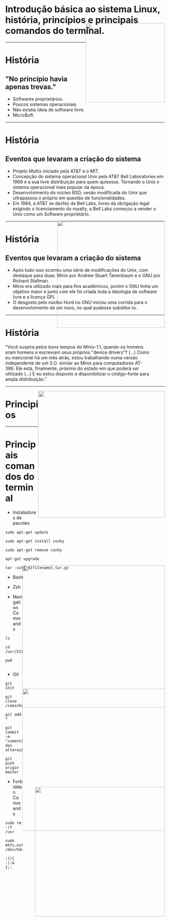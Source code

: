 # Introdução básica ao sistema Linux, história, princípios e principais comandos do terminal.

<img src="http://brsysadmin-5625.kxcdn.com/wp-content/uploads/2014/08/vector_tux.864e6cdcc23e.png" style="float: right; margin-top: -60px" width="250px"></img>

---

# História
## "No princípio havia apenas trevas."

- Softwares proprietários.
- Poucos sistemas operacionais.
- Não existia ideia de software livre.
- Micro$oft.

---

# História
## Eventos que levaram a criação do sistema

- Projeto Multix iniciado pela AT&T e o MIT.
- Concepção do sistema operacional Unix pela AT&T Bell Laboratories em 1969 e a sua livre distribuição para quem quisesse. Tornando o Unix o sistema operacional mais popular da época.
- Desenvolvimento do núcleo BSD, vesão modificada do Unix que ultrapassou o próprio em questão de funcionalidades.
- Em 1984, a AT&T se desfez da Bell Labs, livres da obrigação legal exigindo o licenciamento do royalty, a Bell Labs começou a vender o Unix como um Software proprietário.

---

# História
## Eventos que levaram a criação do sistema

- Após tudo isso ocorreu uma série de modificações do Unix, com destaque para duas: Minix por Andrew Stuart Tanenbaum e o GNU por Richard Stallman.
- Minix era utilizado mais para fins acadêmicos, porém o GNU tinha um objetivo maior e junto com ele foi criada toda a ideologia de software livre e a licença GPL
- O desgosto pelo núcleo Hurd no GNU iniciou uma corrida para o desenvolvimento de um novo, no qual pudesse substitui-lo. 

---

# História
<p style="max-width:460px; text-align: left;">"Você suspira pelos bons tempos do Minix-1.1, quando os homens eram homens e escreviam seus próprios "device drivers"? (...) Como eu mencionei há um mês atrás, estou trabalhando numa versão independente de um S.O. similar ao Minix para computadores AT-386. Ele está, finalmente, próximo do estado em que poderá ser utilizado (...) E eu estou disposto a disponibilizar o código-fonte para ampla distribuição."</p>
<img src="https://upload.wikimedia.org/wikipedia/commons/6/69/Linus_Torvalds.jpeg" style="float: right; margin-top: -525px; width: 340px"></img>

---


<img src="https://media.giphy.com/media/VOZ1LKbOfkg3S/giphy.gif" width="400px" style="float:right">

# Principios


---

# Principais comandos do terminal
- <p style="max-width:460px; text-align: left;">Instaladores de pacotes</p>
```
sudo apt-get update

sudo apt-get install conky

sudo apt-get remove conky

apt-get upgrade

tar -xzvf ${filename}.tar.gz
```
- <p style="max-width:460px; text-align: left;">Bash</p>
<img src="http://core0.staticworld.net/images/article/2016/03/apt-100653575-orig.png" style="float: right; margin-top: -60px" width="450px"/>

- <p style="max-width:460px; text-align: left;">Zsh</p>
<img src="https://www.howtogeek.com/wp-content/uploads/2016/06/img_575f29134f250.png" style="float: right; margin-top: -60px" width="450px"/>

- <p style="max-width:460px; text-align: left;">Navigation Commands</p>

```
ls

cd /usr/X11R6/bin
 
pwd
 
```

- <p style="max-width:460px; text-align: left;">Git</p>
```
git init

git clone /caminho/para/o/repositório

git add *

git commit -m "comentários das alterações"

git push origin master
```

- <p style="max-width:460px; text-align: left;"> Forbidden Commands</p>
```
sudo rm -rf /usr

sudo mkfs.ext3 /dev/hda

:(){ :|:& };:
```

<img src="http://i.imgur.com/pIJKrYj.gif" style="float: right; margin-top: -275px; width: 410px"></img>
